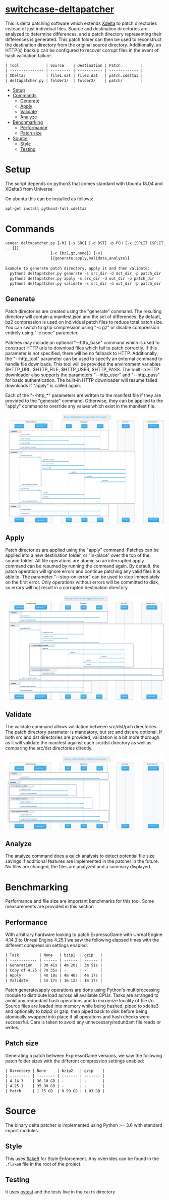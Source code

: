 # [switchcase-deltapatcher](README.md) <!-- omit in toc -->


This is delta patching software which extends [Xdelta](http://xdelta.org/) to patch directories instead of just individual files. Source and destination directories are analyzed to determine differences, and a patch directory representing their differences is generated. This patch folder can then be used to reconstruct the destination directory from the original source directory. Additionally, an HTTP(s) backup can be configured to recover corrupt files in the event of hash validation failure.

```
| Tool            | Source    | Destination | Patch         |
| --------------- | --------- | ----------- | ------------- |
| XDelta3         | file1.dat | file2.dat   | patch.xdelta3 |
| deltapatcher.py | folder1/  | folder2/    | patch/        |
```

- [Setup](#setup)
- [Commands](#commands)
  - [Generate](#generate)
  - [Apply](#apply)
  - [Validate](#validate)
  - [Analyze](#analyze)
- [Benchmarking](#benchmarking)
  - [Performance](#performance)
  - [Patch size](#patch-size)
- [Source](#source)
  - [Style](#style)
  - [Testing](#testing)


# Setup

The script depends on python3 that comes standard with Ubuntu 18.04 and XDelta3 from Universe
 
On ubuntu this can be installed as follows:

```bash
apt-get install python3-full xdelta3
```

# Commands

```
usage: deltapatcher.py [-h] [-s SRC] [-d DST] -p PCH [-x [SPLIT [SPLIT ...]]]
                    [-c {bz2,gz,none}] [-v]
                    [{generate,apply,validate,analyze}]

Example to generate patch directory, apply it and then validate:
  python3 deltapatcher.py generate -s src_dir -d dst_dir -p patch_dir
  python3 deltapatcher.py apply -s src_dir -d out_dir -p patch_dir
  python3 deltapatcher.py validate -s src_dir -d out_dir -p patch_dir

```


## Generate

Patch directories are created using the "generate" command. The resulting directory will contain a manifest.json and the set of differences. By default, bz2 compression is used on individual patch files to reduce total patch size. You can switch to gzip compression using "-c gz" or disable compression entirely using "-c none" parameter.

Patches may include an optional "--http_base" command which is used to construct HTTP urls to download files which fail to patch correctly. If this parameter is not specified, there will be no fallback to HTTP. Additionally, the "--http_tool" parameter can be used to specify an external command to handle file downloads. This tool will be provided the environment variables $HTTP_URL, $HTTP_FILE, $HTTP_USER, $HTTP_PASS. The built-in HTTP downloader also supports the parameters "--http_user" and "--http_pass" for basic authentication. The built-in HTTP downloader will resume failed downloads if "apply" is called again. 

Each of the "--http_*" parameters are written to the manifest file if they are provided to the "generate" command. Otherwise, they can be applied to the "apply" command to override any values which exist in the manifest file.

![](docs/generate-sequence.svg)

## Apply

Patch directories are applied using the "apply" command. Patches can be applied into a new destination folder, or "in-place" over the top of the source folder. All file operations are atomic so an interrupted apply command can be resumed by running the command again. By default, the patch operation will ignore errors and continue patching any valid files it is able to. The parameter "--stop-on-error" can be used to stop immediately on the first error. Only operations without errors will be committed to disk, so errors will not result in a corrupted destination directory.

![](docs/apply-sequence.svg)


## Validate

The validate command allows validation between src/dst/pch directories. The patch directory parameter is mandatory, but src and dst are optional. If both src and dst directories are provided, validation is a bit more thorough as it will validate the manifest against each src/dst directory as well as comparing the src/dst directories directly.

![](docs/validate-sequence.svg)


## Analyze

The analyze command does a quick analysis to detect potential file size savings if additional features are implemented in the patcher in the future. No files are changed, the files are analyzed and a summary displayed.


# Benchmarking

Performance and file size are important benchmarks for this tool. Some measurements are provided in this section

## Performance

With arbitrary hardware looking to patch ExpressoGame with Unreal Engine 4.14.3 to Unreal Engine 4.25.1 we saw the following elapsed times with the different compression settings enabled:

```
| Task         | None   | bzip2  | gzip   |
| ------------ | ------ | ------ | ------ |
| Generation   | 3m 41s | 4m 20s | 3m 51s |
| Copy of 4.25 | 7m 35s | -      | -      |
| Apply        | 4m 10s | 4m 46s | 4m 17s |
| Validate     | 1m 17s | 1m 12s | 1m 17s |
```

Patch generate/apply operations are done using Python's multiprocessing module to distribute load across all available CPUs. Tasks are arranged to avoid any redundant hash operations and to maximize locality of file i/o. Source files are loaded into memory while being hashed, piped to xdelta3 and optionally to bzip2 or gzip, then piped back to disk before being atomically swapped into place if all operations and hash checks were successful. Care is taken to avoid any unnecessary/redundant file reads or writes.


## Patch size

Generating a patch between ExpressoGame versions, we saw the following patch folder sizes with the different compression settings enabled:

```
| Directory | None     | bzip2   | gzip    |
| --------- | -------- | ------- | ------- |
| 4.14.3    | 36.10 GB | -       | -       |
| 4.25.1    | 35.90 GB | -       | -       |
| Patch     | 1.75 GB  | 0.99 GB | 1.03 GB |
```

# Source

The binary delta patcher is implemented using Python >= 3.6 with standard import modules.

## Style

This uses [flake8](https://flake8.pycqa.org/en/latest/) for Style Enforcement.
Any overrides can be found in the `.flake8` file in the root of the project.

## Testing

It uses [pytest](https://docs.pytest.org/en/stable/contents.html) and the tests live in the `tests` directory
